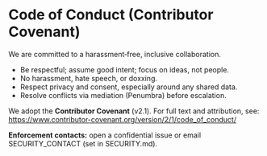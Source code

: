 # Code of Conduct (Contributor Covenant)

We are committed to a harassment‑free, inclusive collaboration.

- Be respectful; assume good intent; focus on ideas, not people.
- No harassment, hate speech, or doxxing.
- Respect privacy and consent, especially around any shared data.
- Resolve conflicts via mediation (Penumbra) before escalation.

We adopt the **Contributor Covenant** (v2.1). For full text and attribution, see: <https://www.contributor-covenant.org/version/2/1/code_of_conduct/>

**Enforcement contacts:** open a confidential issue or email SECURITY_CONTACT (set in SECURITY.md).
